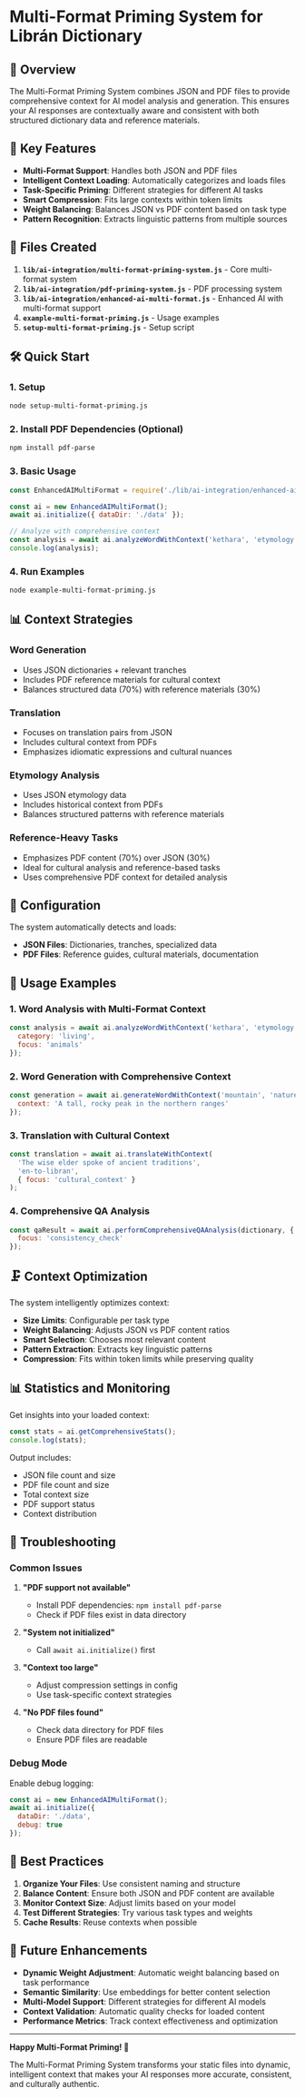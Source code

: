 # Multi-Format Priming System for Librán Dictionary

## 🎯 Overview

The Multi-Format Priming System combines JSON and PDF files to provide comprehensive context for AI model analysis and generation. This ensures your AI responses are contextually aware and consistent with both structured dictionary data and reference materials.

## 🚀 Key Features

- **Multi-Format Support**: Handles both JSON and PDF files
- **Intelligent Context Loading**: Automatically categorizes and loads files
- **Task-Specific Priming**: Different strategies for different AI tasks
- **Smart Compression**: Fits large contexts within token limits
- **Weight Balancing**: Balances JSON vs PDF content based on task type
- **Pattern Recognition**: Extracts linguistic patterns from multiple sources

## 📁 Files Created

1. **`lib/ai-integration/multi-format-priming-system.js`** - Core multi-format system
2. **`lib/ai-integration/pdf-priming-system.js`** - PDF processing system
3. **`lib/ai-integration/enhanced-ai-multi-format.js`** - Enhanced AI with multi-format support
4. **`example-multi-format-priming.js`** - Usage examples
5. **`setup-multi-format-priming.js`** - Setup script

## 🛠️ Quick Start

### 1. Setup
```bash
node setup-multi-format-priming.js
```

### 2. Install PDF Dependencies (Optional)
```bash
npm install pdf-parse
```

### 3. Basic Usage
```javascript
const EnhancedAIMultiFormat = require('./lib/ai-integration/enhanced-ai-multi-format');

const ai = new EnhancedAIMultiFormat();
await ai.initialize({ dataDir: './data' });

// Analyze with comprehensive context
const analysis = await ai.analyzeWordWithContext('kethara', 'etymology');
console.log(analysis);
```

### 4. Run Examples
```bash
node example-multi-format-priming.js
```

## 📊 Context Strategies

### Word Generation
- Uses JSON dictionaries + relevant tranches
- Includes PDF reference materials for cultural context
- Balances structured data (70%) with reference materials (30%)

### Translation
- Focuses on translation pairs from JSON
- Includes cultural context from PDFs
- Emphasizes idiomatic expressions and cultural nuances

### Etymology Analysis
- Uses JSON etymology data
- Includes historical context from PDFs
- Balances structured patterns with reference materials

### Reference-Heavy Tasks
- Emphasizes PDF content (70%) over JSON (30%)
- Ideal for cultural analysis and reference-based tasks
- Uses comprehensive PDF context for detailed analysis

## 🔧 Configuration

The system automatically detects and loads:
- **JSON Files**: Dictionaries, tranches, specialized data
- **PDF Files**: Reference guides, cultural materials, documentation

## 📝 Usage Examples

### 1. Word Analysis with Multi-Format Context
```javascript
const analysis = await ai.analyzeWordWithContext('kethara', 'etymology', {
  category: 'living',
  focus: 'animals'
});
```

### 2. Word Generation with Comprehensive Context
```javascript
const generation = await ai.generateWordWithContext('mountain', 'nature', {
  context: 'A tall, rocky peak in the northern ranges'
});
```

### 3. Translation with Cultural Context
```javascript
const translation = await ai.translateWithContext(
  'The wise elder spoke of ancient traditions',
  'en-to-libran',
  { focus: 'cultural_context' }
);
```

### 4. Comprehensive QA Analysis
```javascript
const qaResult = await ai.performComprehensiveQAAnalysis(dictionary, {
  focus: 'consistency_check'
});
```

## 🗜️ Context Optimization

The system intelligently optimizes context:
- **Size Limits**: Configurable per task type
- **Weight Balancing**: Adjusts JSON vs PDF content ratios
- **Smart Selection**: Chooses most relevant content
- **Pattern Extraction**: Extracts key linguistic patterns
- **Compression**: Fits within token limits while preserving quality

## 📊 Statistics and Monitoring

Get insights into your loaded context:
```javascript
const stats = ai.getComprehensiveStats();
console.log(stats);
```

Output includes:
- JSON file count and size
- PDF file count and size
- Total context size
- PDF support status
- Context distribution

## 🚨 Troubleshooting

### Common Issues

1. **"PDF support not available"**
   - Install PDF dependencies: `npm install pdf-parse`
   - Check if PDF files exist in data directory

2. **"System not initialized"**
   - Call `await ai.initialize()` first

3. **"Context too large"**
   - Adjust compression settings in config
   - Use task-specific context strategies

4. **"No PDF files found"**
   - Check data directory for PDF files
   - Ensure PDF files are readable

### Debug Mode

Enable debug logging:
```javascript
const ai = new EnhancedAIMultiFormat();
await ai.initialize({ 
  dataDir: './data',
  debug: true 
});
```

## 🎯 Best Practices

1. **Organize Your Files**: Use consistent naming and structure
2. **Balance Content**: Ensure both JSON and PDF content are available
3. **Monitor Context Size**: Adjust limits based on your model
4. **Test Different Strategies**: Try various task types and weights
5. **Cache Results**: Reuse contexts when possible

## 🔮 Future Enhancements

- **Dynamic Weight Adjustment**: Automatic weight balancing based on task performance
- **Semantic Similarity**: Use embeddings for better content selection
- **Multi-Model Support**: Different strategies for different AI models
- **Context Validation**: Automatic quality checks for loaded content
- **Performance Metrics**: Track context effectiveness and optimization

---

**Happy Multi-Format Priming! 🎉**

The Multi-Format Priming System transforms your static files into dynamic, intelligent context that makes your AI responses more accurate, consistent, and culturally authentic.
